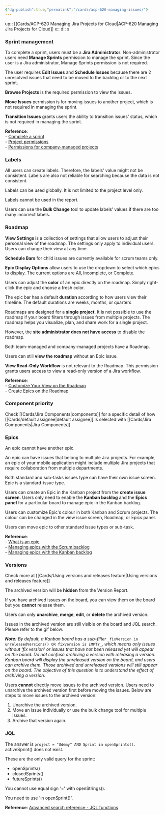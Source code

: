 ```yaml
---
{"dg-publish":true,"permalink":"/cards/acp-620-managing-issues/"}
---
```


up:: [[Cards/ACP-620 Managing Jira Projects for Cloud\|ACP-620 Managing Jira Projects for Cloud]] 
x:: 
d:: s

### Sprint management

To complete a sprint, users must be a **Jira Administrator**. Non-administrator users need **Manage Sprints** permission to manage the sprint. Since the user is a Jira administrator, Manage Sprints permission is not required.

The user requires **Edit Issues** and **Schedule Issues** because there are 2 unresolved issues that need to be moved to the backlog or to the next sprint.

**Browse Projects** is the required permission to view the issues.

**Move Issues** permission is for moving issues to another project, which is not required in managing the sprint.

**Transition Issues** grants users the ability to transition issues' status, which is not required in managing the sprint.

**Reference**:  
- [Complete a sprint](https://support.atlassian.com/jira-software-cloud/docs/complete-a-sprint/)  
- [Project permissions](https://support.atlassian.com/jira-service-management-cloud/docs/overview-of-jira-cloud-permissions/#Permissionsoverview-Projectpermissions)  
- [Permissions for company-managed projects](https://support.atlassian.com/jira-cloud-administration/docs/permissions-for-company-managed-projects/)

### Labels

All users can create labels. Therefore, the labels' value might not be consistent. Labels are also not reliable for searching because the data is not consistent. 

Labels can be used globally. It is not limited to the project level only.

Labels cannot be used in the report.

Users can use the **Bulk Change** tool to update labels' values if there are too many incorrect labels.

### Roadmap

**View Settings** is a collection of settings that allow users to adjust their personal view of the roadmap. The settings only apply to individual users. Users can change their view at any time.

**Schedule Bars** for child issues are currently available for scrum teams only.

**Epic Display Options** allow users to use the dropdown to select which epics to display. The current options are All, Incomplete, or Complete.

Users can adjust the **color** of an epic directly on the roadmap. Simply right-click the epic and choose a fresh color.

The epic bar has a default **duration** according to how users view their timeline. The default durations are weeks, months, or quarters.

Roadmaps are designed for a **single project**. It is not possible to use the roadmap if your board filters through issues from multiple projects. The roadmap helps you visualize, plan, and share work for a single project.

However, the **site administrator does not have access** to disable the roadmap.

Both team-managed and company-managed projects have a Roadmap.

Users can still **view the roadmap** without an Epic issue.

**View Read-Only Workflow** is not relevant to the Roadmap. This permission grants users access to view a read-only version of a Jira workflow.

**Reference**:   
- [Customize Your View on the Roadmap](https://support.atlassian.com/jira-software-cloud/docs/customize-your-view-on-the-roadmap/)  
- [Create Epics on the Roadmap](https://support.atlassian.com/jira-software-cloud/docs/create-epics-on-the-roadmap/)

### Component priority

Check [[Cards/Jira Components\|components]] for a specific detail of how [[Cards/default assignee\|default assignee]] is selected with [[Cards/Jira Components\|Jira Components]] 

### Epics

An epic cannot have another epic.

An epic can have issues that belong to multiple Jira projects. For example, an epic of your mobile application might include multiple Jira projects that require collaboration from multiple departments.

Both standard and sub-tasks issues type can have their own issue screen. Epic is a standard-issue type.

Users can create an Epic in the Kanban project from the **create issue screen**. Users only need to enable the **Kanban backlog** and the **Epics panel** for a particular board to manage epic in the Kanban backlog.

Users can customize Epic's colour in both Kanban and Scrum projects. The colour can be changed in the view issue screen, Roadmap, or Epics panel.

Users can move epic to other standard issue types or sub-task.

**Reference**:  
- [What is an epic](https://support.atlassian.com/jira-software-cloud/docs/what-is-an-epic/)  
- [Managing epics with the Scrum backlog](https://support.atlassian.com/jira-software-cloud/docs/manage-epics-in-a-scrum-project/)  
- [Managing epics with the Kanban backlog](https://support.atlassian.com/jira-software-cloud/docs/manage-epics-in-a-kanban-project/)

### Versions

Check more at [[Cards/Using versions and releases feature\|Using versions and releases feature]] 

The archived version will be **hidden** from the Version Report.

If you have archived issues on the board, you can view them on the board but you **cannot** release them.

Users can only **unarchive**, **merge**, **edit**, or **delete** the archived version.

Issues in the archived version are still visible on the board and JQL search. Please refer to the gif below.

**_Note:_** _By default, a Kanban board has a sub-filter_ `_fixVersion in unreleasedVersions() OR fixVersion is EMPTY_`_, which means only issues without 'fix version' or issues that have not been released yet will appear on the board. Do not confuse archiving a version with releasing a version. Kanban board will display the unreleased version on the board, and users can archive them. Those archived and unreleased versions will still appear on the board. The objective of this question is to understand the effect of archiving a version._

Users **cannot** directly move issues to the archived version. Users need to unarchive the archived version first before moving the issues. Below are steps to move issues to the archived version:

1. Unarchive the archived version.  
2. Move an issue individually or use the bulk change tool for multiple issues.  
3. Archive that version again.

### JQL 

The answer is `project = "Udemy" AND Sprint in openSprints()`. activeSprint() does not exist.

These are the only valid query for the sprint:  
- openSprints()  
- closedSprints()  
- futureSprints()

You cannot use equal sign '=' with openStrings().

You need to use 'in openSprint()'.

**Reference**: [Advanced search reference - JQL functions](https://support.atlassian.com/jira-software-cloud/docs/advanced-search-reference-jql-functions/)

